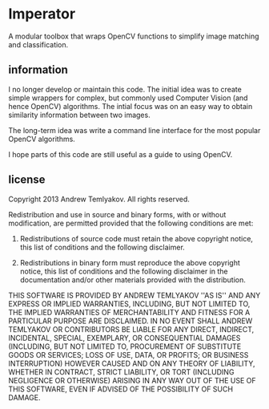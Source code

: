 # Imperator

A modular toolbox that wraps OpenCV functions to simplify image matching and
classification.

## information

I no longer develop or maintain this code. The initial idea was to create
simple wrappers for complex, but commonly used Computer Vision (and hence
OpenCV) algorithms. The intial focus was on an easy way to obtain similarity
information between two images.

The long-term idea was write a command line interface for the most popular
OpenCV algorithms. 

I hope parts of this code are still useful as a guide to using OpenCV.

## license

Copyright 2013 Andrew Temlyakov. All rights reserved.

Redistribution and use in source and binary forms, with or without
modification, are
permitted provided that the following conditions are met:

1. Redistributions of source code must retain the above copyright notice,
this list of
conditions and the following disclaimer.

2. Redistributions in binary form must reproduce the above
copyright notice, this list
of conditions and the following disclaimer in the
documentation and/or other materials
provided with the distribution.

THIS SOFTWARE IS PROVIDED BY ANDREW TEMLYAKOV ''AS IS''
AND ANY EXPRESS OR IMPLIED
WARRANTIES, INCLUDING, BUT NOT LIMITED TO, THE IMPLIED
WARRANTIES OF MERCHANTABILITY AND
FITNESS FOR A PARTICULAR PURPOSE ARE DISCLAIMED. IN NO
EVENT SHALL ANDREW TEMLYAKOV OR
CONTRIBUTORS BE LIABLE FOR ANY DIRECT, INDIRECT,
INCIDENTAL, SPECIAL, EXEMPLARY, OR
CONSEQUENTIAL DAMAGES (INCLUDING, BUT NOT LIMITED TO,
PROCUREMENT OF SUBSTITUTE GOODS OR
SERVICES; LOSS OF USE, DATA, OR PROFITS; OR BUSINESS
INTERRUPTION) HOWEVER CAUSED AND ON
ANY THEORY OF LIABILITY, WHETHER IN CONTRACT, STRICT
LIABILITY, OR TORT (INCLUDING
NEGLIGENCE OR OTHERWISE) ARISING IN ANY WAY OUT OF THE
USE OF THIS SOFTWARE, EVEN IF
ADVISED OF THE POSSIBILITY OF SUCH DAMAGE. 
